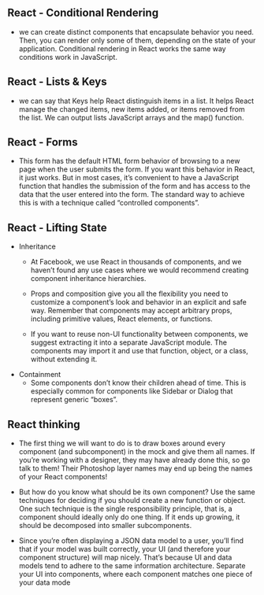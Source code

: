 ## React - Conditional Rendering
- we can create distinct components that encapsulate behavior you need. Then, you can render only some of them, depending on the state of your application. Conditional rendering in React works the same way conditions work in JavaScript.

## React - Lists & Keys
- we can say that Keys help React distinguish items in a list. It helps React manage the changed items, new items added, or items removed from the list. We can output lists JavaScript arrays and the map() function.


## React - Forms
- This form has the default HTML form behavior of browsing to a new page when the user submits the form. If you want this behavior in React, it just works. But in most cases, it’s convenient to have a JavaScript function that handles the submission of the form and has access to the data that the user entered into the form. The standard way to achieve this is with a technique called “controlled components”.

## React - Lifting State
- Inheritance
    - At Facebook, we use React in thousands of components, and we haven’t found any use cases where we would recommend creating component inheritance hierarchies.

    - Props and composition give you all the flexibility you need to customize a component’s look and behavior in an explicit and safe way. Remember that components may accept arbitrary props, including primitive values, React elements, or functions.

    - If you want to reuse non-UI functionality between components, we suggest extracting it into a separate JavaScript module. The components may import it and use that function, object, or a class, without extending it.
- Containment
    - Some components don’t know their children ahead of time. This is especially common for components like Sidebar or Dialog that represent generic “boxes”.

## React thinking 
- The first thing  we will want to do is to draw boxes around every component (and subcomponent) in the mock and give them all names. If you’re working with a designer, they may have already done this, so go talk to them! Their Photoshop layer names may end up being the names of your React components!

- But how do you know what should be its own component? Use the same techniques for deciding if you should create a new function or object. One such technique is the single responsibility principle, that is, a component should ideally only do one thing. If it ends up growing, it should be decomposed into smaller subcomponents.

- Since you’re often displaying a JSON data model to a user, you’ll find that if your model was built correctly, your UI (and therefore your component structure) will map nicely. That’s because UI and data models tend to adhere to the same information architecture. Separate your UI into components, where each component matches one piece of your data mode